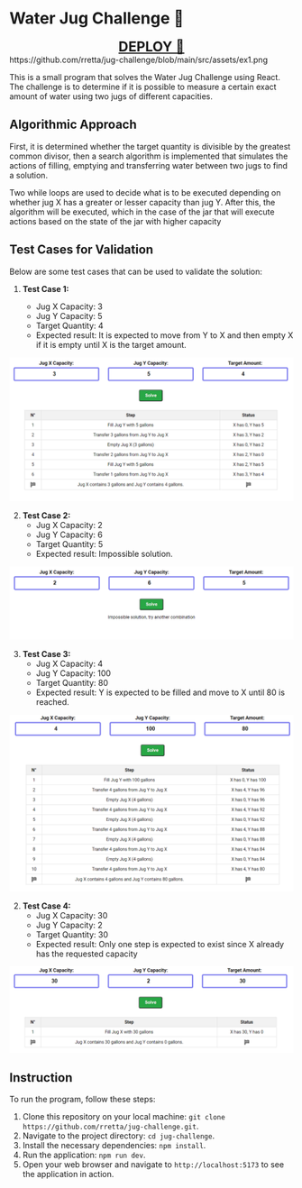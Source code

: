 # Water Jug Challenge 🚰

<div align="center">
  <a href="https://jug-challenge.vercel.app/" target="_blank" style="font-size: 24px;"><b>DEPLOY 🚀</b></a>
</div>
https://github.com/rretta/jug-challenge/blob/main/src/assets/ex1.png

This is a small program that solves the Water Jug Challenge using React. The challenge is to determine if it is possible to measure a certain exact amount of water using two jugs of different capacities.

## Algorithmic Approach

First, it is determined whether the target quantity is divisible by the greatest common divisor, then a search algorithm is implemented that simulates the actions of filling, emptying and transferring water between two jugs to find a solution.

Two while loops are used to decide what is to be executed depending on whether jug X has a greater or lesser capacity than jug Y. After this, the algorithm will be executed, which in the case of the jar that will execute actions based on the state of the jar with higher capacity

## Test Cases for Validation

Below are some test cases that can be used to validate the solution:

1. **Test Case 1:** 

   - Jug X Capacity: 3
   - Jug Y Capacity: 5
   - Target Quantity: 4
   - Expected result: It is expected to move from Y to X and then empty X if it is empty until X is the target amount.

<img src="https://github.com/rretta/jug-challenge/blob/main/src/assets/ex1.png" alt="ex1" width="600"/>

2. **Test Case 2:** 
   - Jug X Capacity: 2
   - Jug Y Capacity: 6
   - Target Quantity: 5
   - Expected result: Impossible solution.
     
<img src="https://github.com/rretta/jug-challenge/blob/main/src/assets/ex2.png" alt="ex1" width="600"/>


3. **Test Case 3:** 
   - Jug X Capacity: 4
   - Jug Y Capacity: 100
   - Target Quantity: 80
   - Expected result: Y is expected to be filled and move to X until 80 is reached.
     
<img src="https://github.com/rretta/jug-challenge/blob/main/src/assets/ex3.png" alt="ex1" width="600"/>

2. **Test Case 4:** 
   - Jug X Capacity: 30
   - Jug Y Capacity: 2
   - Target Quantity: 30
   - Expected result: Only one step is expected to exist since X already has the requested capacity
     
<img src="https://github.com/rretta/jug-challenge/blob/main/src/assets/ex4.png" alt="ex1" width="600"/>


## Instruction

To run the program, follow these steps:

1. Clone this repository on your local machine: `git clone https://github.com/rretta/jug-challenge.git`.
2. Navigate to the project directory: `cd jug-challenge`.
3. Install the necessary dependencies: `npm install`.
4. Run the application: `npm run dev`.
5. Open your web browser and navigate to `http://localhost:5173` to see the application in action.
